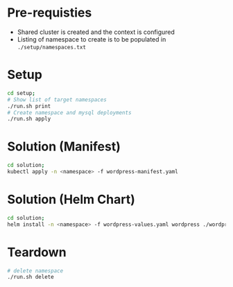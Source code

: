 # Pre-requisties
- Shared cluster is created and the context is configured
- Listing of namespace to create is to be populated in `./setup/namespaces.txt`

# Setup
```bash
cd setup;
# Show list of target namespaces
./run.sh print
# Create namespace and mysql deployments
./run.sh apply
```

# Solution (Manifest)
```bash
cd solution;
kubectl apply -n <namespace> -f wordpress-manifest.yaml
```

# Solution (Helm Chart)
```bash
cd solution;
helm install -n <namespace> -f wordpress-values.yaml wordpress ./wordpress-chart/
```

# Teardown
```bash
# delete namespace
./run.sh delete
```
